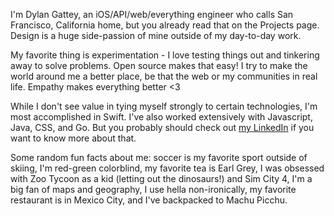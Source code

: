 I'm Dylan Gattey, an iOS/API/web/everything engineer who calls San Francisco,
California home, but you already read that on the Projects page. Design is a
huge side-passion of mine outside of my day-to-day work.

My favorite thing is experimentation - I love testing things out and tinkering
away to solve problems. Open source makes that easy! I try to make the
world around me a better place, be that the web or my communities in real life.
Empathy makes everything better <3

While I don't see value in tying myself strongly to certain technologies, I'm
most accomplished in Swift. I've also worked extensively with Javascript, Java,
CSS, and Go. But you probably should check out
[my LinkedIn](https://www.linkedin.com/in/dgattey/) if you want to know more
about that.

Some random fun facts about me: soccer is my favorite sport outside of skiing,
I'm red-green colorblind, my favorite tea is Earl Grey, I was obsessed with Zoo
Tycoon as a kid (letting out the dinosaurs!) and Sim City 4, I'm a big fan of
maps and geography, I use hella non-ironically, my favorite restaurant is in
Mexico City, and I've backpacked to Machu Picchu.
